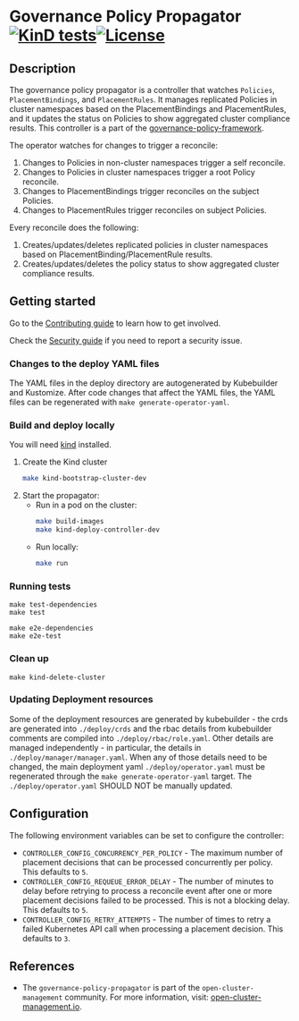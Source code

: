[comment]: # ( Copyright Contributors to the Open Cluster Management project )

# Governance Policy Propagator [![KinD tests](https://github.com/open-cluster-management-io/governance-policy-propagator/actions/workflows/kind.yml/badge.svg?branch=main&event=push)](https://github.com/open-cluster-management-io/governance-policy-propagator/actions/workflows/kind.yml)[![License](https://img.shields.io/:license-apache-blue.svg)](http://www.apache.org/licenses/LICENSE-2.0.html)

## Description

The governance policy propagator is a controller that watches `Policies`, `PlacementBindings`, and `PlacementRules`. It manages replicated Policies in cluster namespaces based on the PlacementBindings and PlacementRules, and it updates the status on Policies to show aggregated cluster compliance results. This controller is a part of the [governance-policy-framework](https://github.com/open-cluster-management/governance-policy-framework).

The operator watches for changes to trigger a reconcile:

1. Changes to Policies in non-cluster namespaces trigger a self reconcile.
2. Changes to Policies in cluster namespaces trigger a root Policy reconcile.
2. Changes to PlacementBindings trigger reconciles on the subject Policies. 
3. Changes to PlacementRules trigger reconciles on subject Policies.

Every reconcile does the following:

1. Creates/updates/deletes replicated policies in cluster namespaces based on PlacementBinding/PlacementRule results.
2. Creates/updates/deletes the policy status to show aggregated cluster compliance results.

## Getting started

Go to the
[Contributing guide](https://github.com/open-cluster-management-io/community/blob/main/sig-policy/contribution-guidelines.md)
to learn how to get involved.

Check the [Security guide](SECURITY.md) if you need to report a security issue.

### Changes to the deploy YAML files

The YAML files in the deploy directory are autogenerated by Kubebuilder and Kustomize. After code
changes that affect the YAML files, the YAML files can be regenerated with
`make generate-operator-yaml`.

### Build and deploy locally
You will need [kind](https://kind.sigs.k8s.io/docs/user/quick-start/) installed.

1. Create the Kind cluster
   ```bash
   make kind-bootstrap-cluster-dev
   ```
2. Start the propagator:
   - Run in a pod on the cluster:
     ```bash
     make build-images
     make kind-deploy-controller-dev
     ```
   - Run locally:
     ```bash
     make run
     ```

### Running tests
```
make test-dependencies
make test

make e2e-dependencies
make e2e-test
```

### Clean up
```
make kind-delete-cluster
```

### Updating Deployment resources
Some of the deployment resources are generated by kubebuilder - the crds are generated into `./deploy/crds` and the rbac details from kubebuilder comments are compiled into `./deploy/rbac/role.yaml`.  Other details are managed independently - in particular, the details in `./deploy/manager/manager.yaml`. When any of those details need to be changed, the main deployment yaml `./deploy/operator.yaml` must be regenerated through the `make generate-operator-yaml` target. The `./deploy/operator.yaml` SHOULD NOT be manually updated.

## Configuration

The following environment variables can be set to configure the controller:

* `CONTROLLER_CONFIG_CONCURRENCY_PER_POLICY` - The maximum number of placement decisions that can be
    processed concurrently per policy. This defaults to `5`.
* `CONTROLLER_CONFIG_REQUEUE_ERROR_DELAY` - The number of minutes to delay before retrying to
    process a reconcile event after one or more placement decisions failed to be processed. This is
    not a blocking delay. This defaults to `5`.
* `CONTROLLER_CONFIG_RETRY_ATTEMPTS` - The number of times to retry a failed Kubernetes API call
    when processing a placement decision. This defaults to `3`.

## References

- The `governance-policy-propagator` is part of the `open-cluster-management` community. For more information, visit: [open-cluster-management.io](https://open-cluster-management.io).

<!---
Date: 01/27/2023
-->
